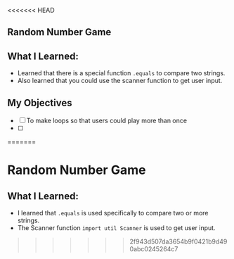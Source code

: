 <<<<<<< HEAD
## Random Number Game
## What I Learned:

* Learned that there is a special function `.equals` to compare two strings.
* Also learned that you could use the scanner function to get user input.

## My Objectives

- [ ] To make loops so that users could play more than once
- [ ]
=======
# Random Number Game 

## What I Learned:
- I learned that `.equals` is used specifically to compare two or more strings.
- The Scanner function `import util Scanner` is used to get user input. 
>>>>>>> 2f943d507da3654b9f0421b9d490abc0245264c7
